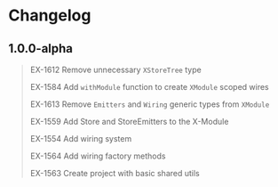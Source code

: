 # Changelog

## 1.0.0-alpha

> EX-1612 Remove unnecessary `XStoreTree` type
>
> EX-1584 Add `withModule` function to create `XModule` scoped wires
>
> EX-1613 Remove `Emitters` and `Wiring` generic types from `XModule`
>
> EX-1559 Add Store and StoreEmitters to the X-Module
>
> EX-1554 Add wiring system
>
> EX-1564 Add wiring factory methods
>
> EX-1563 Create project with basic shared utils
